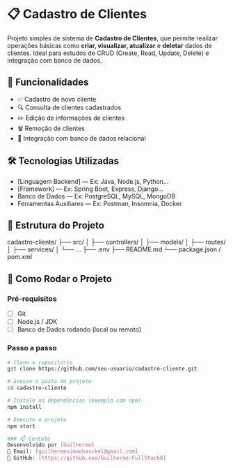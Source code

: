 # 📋 Cadastro de Clientes

Projeto simples de sistema de **Cadastro de Clientes**, que permite realizar operações básicas como **criar, visualizar, atualizar** e **deletar** dados de clientes. Ideal para estudos de CRUD (Create, Read, Update, Delete) e integração com banco de dados.

## 🚀 Funcionalidades

- ✅ Cadastro de novo cliente
- 🔍 Consulta de clientes cadastrados
- ✏️ Edição de informações de clientes
- 🗑️ Remoção de clientes
- 💾 Integração com banco de dados relacional

## 🛠️ Tecnologias Utilizadas

- [Linguagem Backend] — Ex: Java, Node.js, Python...
- [Framework] — Ex: Spring Boot, Express, Django...
- Banco de Dados — Ex: PostgreSQL, MySQL, MongoDB
- Ferramentas Auxiliares — Ex: Postman, Insomnia, Docker

## 📂 Estrutura do Projeto

cadastro-cliente/
├── src/
│ ├── controllers/
│ ├── models/
│ ├── routes/
│ ├── services/
│ └── ...
├── .env
├── README.md
└── package.json / pom.xml
## 🔧 Como Rodar o Projeto

### Pré-requisitos

- [ ] Git
- [ ] Node.js / JDK
- [ ] Banco de Dados rodando (local ou remoto)

### Passo a passo

```bash
# Clone o repositório
git clone https://github.com/seu-usuario/cadastro-cliente.git

# Acesse a pasta do projeto
cd cadastro-cliente

# Instale as dependências (exemplo com npm)
npm install

# Execute o projeto
npm start

### 📫 Contato
Desenvolvido por [Guilherme]
📧 Email: [guilhermesimaohasckel@gmail.com]
🔗 GitHub: [https://github.com/Guilherme-FullStack0]
